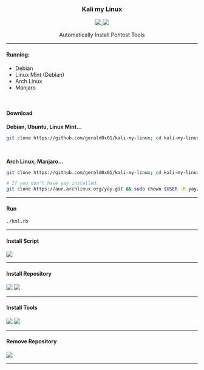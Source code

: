 <p align="center">
	<h3 align="center">Kali my Linux</h3>
</p>

<p align="center">
	<a target="__blank" href="#">
	  <img src="https://img.shields.io/badge/status-in progress-red?&style=for-the-badge"/>
	  <img src="https://img.shields.io/badge/license-apache-blue?&style=for-the-badge"/>
	</a>
	<p align="center">Automatically Install Pentest Tools</p>
</p>

___

<h4>Running:</h4>
 <ul>
  <li>Debian</li>
  <li>Linux Mint (Debian)</li>
  <li>Arch Linux</li>
  <li>Manjaro</li>
</ul>

<br>

<h4>Download</h4>

<b>Debian, Ubuntu, Linux Mint...</b>

```sh
git clone https://github.com/gerald0x01/kali-my-linux; cd kali-my-linux; sudo apt-get install ruby; sudo chmod +x kml.rb
```

<br>

<b>Arch Linux, Manjaro...</b>

```sh
git clone https://github.com/gerald0x01/kali-my-linux; cd kali-my-linux; sudo pacman -S ruby; sudo chmod +x kml.rb
```

```sh
# If you don't have yay installed.
git clone https://aur.archlinux.org/yay.git && sudo chown $USER -R yay/ && cd yay && makepkg -si
```


<hr>

<h4>Run</h4>

```sh
./kml.rb
```

<hr>

<h4>Install Script</h4>

<img src="https://user-images.githubusercontent.com/41551840/91669183-74700780-eae9-11ea-9356-b0566eca6d6e.png">

<hr>

<h4>Install Repository</h4>

<img src="https://user-images.githubusercontent.com/41551840/91669221-b5681c00-eae9-11ea-9d25-4b69842bac66.png">

<img src="https://user-images.githubusercontent.com/41551840/91669224-b731df80-eae9-11ea-8120-463c3bb7cbf4.png">

<hr>

<h4>Install Tools</h4>

<img src="https://user-images.githubusercontent.com/41551840/91669226-b8fba300-eae9-11ea-8eff-a14b3109d283.png">

<img src="https://user-images.githubusercontent.com/41551840/91669228-b9943980-eae9-11ea-99af-5ba8d9a3de5c.png">

<hr>

<h4>Remove Repository</h4>

<img src="https://user-images.githubusercontent.com/41551840/91669231-bac56680-eae9-11ea-811c-60820399c144.png">

<hr>
